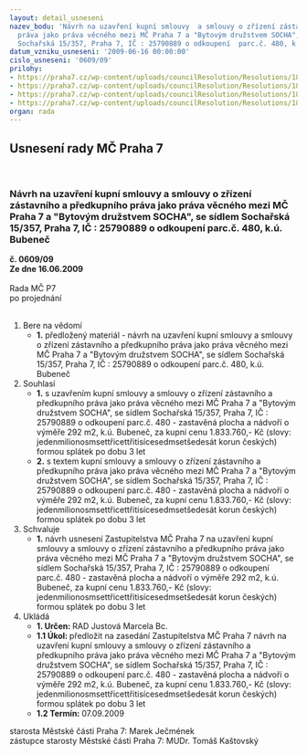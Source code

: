 ```yaml
---
layout: detail_usneseni
nazev_bodu: 'Návrh na uzavření kupní smlouvy  a smlouvy o zřízení zástavního a předkupního
  práva jako práva věcného mezi MČ Praha 7 a "Bytovým družstvem SOCHA", se sídlem
  Sochařská 15/357, Praha 7, IČ : 25790889 o odkoupení  parc.č. 480, k.ú. Bubeneč'
datum_vzniku_usneseni: '2009-06-16 00:00:00'
cislo_usneseni: '0609/09'
prilohy:
- https://praha7.cz/wp-content/uploads/councilResolution/Resolutions/18806/31-0081-09-zast-20.04.09_z%c3%a1m%c4%9br.pdf
- https://praha7.cz/wp-content/uploads/councilResolution/Resolutions/18806/31-z%c3%a1m%c4%9br.pdf
- https://praha7.cz/wp-content/uploads/councilResolution/Resolutions/18806/31-kupn%c3%ad_smlouva.pdf
- https://praha7.cz/wp-content/uploads/councilResolution/Resolutions/18806/31-07.09.09_-_socha%c5%99sk%c3%a1_15.doc
organ: rada
---
```

<div id="ucUsn_pList" class="usn">
	<span><h2>Usnesení rady MČ Praha 7 </h2>
<br></span><div class="standBody">
<span><h3>Návrh na uzavření kupní smlouvy  a smlouvy o zřízení zástavního a předkupního práva jako práva věcného mezi MČ Praha 7 a "Bytovým družstvem SOCHA", se sídlem Sochařská 15/357, Praha 7, IČ : 25790889 o odkoupení  parc.č. 480, k.ú. Bubeneč</h3></span><div class="center">
		<strong>č. 0609/09</strong><br>
	</div>
<div class="center">
		<strong>Ze dne 16.06.2009</strong><br><br>
	</div>Rada MČ P7<br> po projednání<br><br><ol>
<li>Bere na vědomí<ul><li>
<strong>1.</strong> předložený materiál - návrh na uzavření kupní smlouvy  a smlouvy o zřízení zástavního a předkupního práva jako práva věcného mezi MČ Praha 7 a "Bytovým družstvem SOCHA", se sídlem Sochařská 15/357, Praha 7, IČ : 25790889 o odkoupení  parc.č. 480, k.ú. Bubeneč</li></ul>
</li>
<li>Souhlasí<ul>
<li>
<strong>1.</strong> s uzavřením kupní smlouvy  a smlouvy o zřízení zástavního a předkupního práva jako práva věcného mezi MČ Praha 7 a "Bytovým družstvem SOCHA", se sídlem Sochařská 15/357, Praha 7, IČ : 25790889 o odkoupení  parc.č. 480 - zastavěná plocha a nádvoří o výměře 292 m2, k.ú. Bubeneč, za kupní cenu 1.833.760,- Kč (slovy: jedenmilionosmsettřicettřitisícesedmsetšedesát korun českých) formou splátek po dobu 3 let</li>
<li>
<strong>2.</strong> s textem kupní smlouvy  a smlouvy o zřízení zástavního a předkupního práva jako práva věcného mezi MČ Praha 7 a "Bytovým družstvem SOCHA", se sídlem Sochařská 15/357, Praha 7, IČ : 25790889 o odkoupení  parc.č. 480 - zastavěná plocha a nádvoří o výměře 292 m2, k.ú. Bubeneč, za kupní cenu 1.833.760,- Kč (slovy: jedenmilionosmsettřicettřitisícesedmsetšedesát korun českých) formou splátek po dobu 3 let  </li>
</ul>
</li>
<li>Schvaluje<ul><li>
<strong>1.</strong> návrh usnesení Zastupitelstva MČ Praha 7 na uzavření kupní smlouvy  a smlouvy o zřízení zástavního a předkupního práva jako práva věcného mezi MČ Praha 7 a "Bytovým družstvem SOCHA", se sídlem Sochařská 15/357, Praha 7, IČ : 25790889 o odkoupení  parc.č. 480 - zastavěná plocha a nádvoří o výměře 292 m2, k.ú. Bubeneč, za kupní cenu 1.833.760,- Kč (slovy: jedenmilionosmsettřicettřitisícesedmsetšedesát korun českých) formou splátek po dobu 3 let </li></ul>
</li>
<li>Ukládá<ul>
<li>
<strong>1. Určen: </strong>RAD Justová Marcela Bc.</li>
<li>
<strong>1.1 Úkol: </strong>předložit na zasedání Zastupitelstva MČ Praha 7 návrh na uzavření kupní smlouvy  a smlouvy o zřízení zástavního a předkupního práva jako práva věcného mezi MČ Praha 7 a "Bytovým družstvem SOCHA", se sídlem Sochařská 15/357, Praha 7, IČ : 25790889 o odkoupení  parc.č. 480 - zastavěná plocha a nádvoří o výměře 292 m2, k.ú. Bubeneč, za kupní cenu 1.833.760,- Kč (slovy: jedenmilionosmsettřicettřitisícesedmsetšedesát korun českých) formou splátek po dobu 3 let  </li>
<li>
<strong>1.2 Termín: </strong>07.09.2009</li>
</ul>
</li>
</ol>starosta Městské části Praha 7: Marek Ječmének<br>zástupce starosty Městské části Praha 7: MUDr. Tomáš Kaštovský 
</div>
</div>